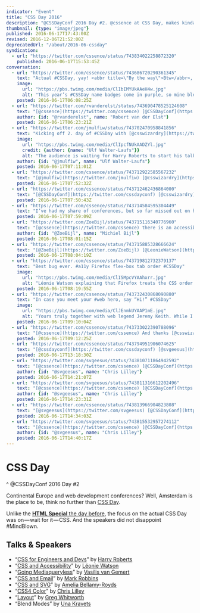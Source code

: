 ```yaml
---
indicator: "Event"
title: "CSS Day 2016"
description: "@CSSDayConf 2016 Day #2. @cssence at CSS Day, makes kinda sense."
thumbnail: {type: "image/jpeg"}
published: 2016-06-17T17:43:00Z
revised: 2016-12-06T21:52:00Z
deprecatedUrl: "/about/2016-06-cssday"
syndication:
  - url: "https://twitter.com/cssence/status/743834022258872320"
    published: 2016-06-17T15:53:45Z
conversation:
  - url: "https://twitter.com/cssence/status/743686720290361345"
    text: "Actual #CSSDay, yay! <abbr title=\"By the way\">Btw</abbr>, thanks [@CSSDayConf](https://twitter.com/cssdayconf) for the matching color scheme #coincidence"
    image:
      url: "https://pbs.twimg.com/media/ClIbIMYUkAAeH4w.jpg"
      alt: "This year’s #CSSDay name badges come in purple, so mine blends in nicely with my CSSence logo."
    posted: 2016-06-17T06:08:25Z
  - url: "https://twitter.com/rvanderelst/status/743690478525124608"
    text: "[@cssence](https://twitter.com/cssence) [@CSSDayConf](https://twitter.com/cssdayconf) #nocoincidence #slightlyparanoid 😄"
    author: {id: "@rvanderelst", name: "Robert van der Elst"}
    posted: 2016-06-17T06:23:21Z
  - url: "https://twitter.com/jmulfiw/status/743702470958841856"
    text: "Kicking off 2. day of #CSSDay with [@csswizardry](https://twitter.com/csswizardry) and just 116 slides! 😳"
    image:
      url: "https://pbs.twimg.com/media/ClIpcfNUkAADZYl.jpg"
      credit: {author: {name: "Ulf Walter-Laufs"}}
      alt: "The audience is waiting for Harry Roberts to start his talk."
    author: {id: "@jmulfiw", name: "Ulf Walter-Laufs"}
    posted: 2016-06-17T07:11:01Z
  - url: "https://twitter.com/cssence/status/743712922585567232"
    text: "[@jmulfiw](https://twitter.com/jmulfiw) [@csswizardry](https://twitter.com/csswizardry) Turned out to be 116 amazing slides #CSSDay"
    posted: 2016-06-17T07:52:32Z
  - url: "https://twitter.com/cssence/status/743712462436864000"
    text: "[@CSSDayConf](https://twitter.com/cssdayconf) [@csswizardry](https://twitter.com/csswizardry) With these principles, is there a risk of offloading complexity from CSS to other places like JS or HTML?"
    posted: 2016-06-17T07:50:43Z
  - url: "https://twitter.com/cssence/status/743714584595304449"
    text: "I’ve had my share of conferences, but so far missed out on having an <abbr title=\"accessibility\">a11y</abbr> expert on stage [@LeonieWatson](https://twitter.com/LeonieWatson) #finally #CSSDay"
    posted: 2016-06-17T07:59:09Z
  - url: "https://twitter.com/ZoeBijl/status/743715116340776960"
    text: "[@cssence](https://twitter.com/cssence) there is an accessibility meeting in Amsterdam tomorrow. [@LeonieWatson](https://twitter.com/LeonieWatson) is there too 😉 Info: [www.roledrinks.nl](http://www.roledrinks.nl) #roledrinks"
    author: {id: "@ZoeBijl", name: "Michiel Bijl"}
    posted: 2016-06-17T08:01:15Z
  - url: "https://twitter.com/cssence/status/743715885328666624"
    text: "[@ZoeBijl](https://twitter.com/ZoeBijl) [@LeonieWatson](https://twitter.com/LeonieWatson) Coooool! *mustCancelFlight*"
    posted: 2016-06-17T08:04:19Z
  - url: "https://twitter.com/cssence/status/743719812732379137"
    text: "Best bug ever. #a11y Firefox flex-box tab order #CSSDay"
    image:
      url: "https://pbs.twimg.com/media/ClI5MpcVYAAhxrr.jpg"
      alt: "Léonie Watson explaining that Firefox treats the CSS order property not in the same way as other browsers."
    posted: 2016-06-17T08:19:55Z
  - url: "https://twitter.com/cssence/status/743732430868090880"
    text: "In case you meet your #web hero, say “Hi!” #CSSDay"
    image:
      url: "https://pbs.twimg.com/media/ClJEnmkUYAAP1mE.jpg"
      alt: "Yours truly together with web legend Jeremy Keith. While I’ve seen him at other conferences before, this time I actually talked to him."
    posted: 2016-06-17T09:10:04Z
  - url: "https://twitter.com/cssence/status/743733022390788096"
    text: "[@cssence](https://twitter.com/cssence) And thanks [@csswizardry](https://twitter.com/csswizardry) for taking the picture 😄"
    posted: 2016-06-17T09:12:25Z
  - url: "https://twitter.com/cssence/status/743794951906074625"
    text: "[@cssdayconf](https://twitter.com/cssdayconf) [@svgeesus](https://twitter.com/svgeesus) why not use: <code>.foo { color: #f60; color: lab(…) }</code> for fallback? #CSSDay"
    posted: 2016-06-17T13:18:30Z
  - url: "https://twitter.com/svgeesus/status/743810711864942592"
    text: "[@cssence](https://twitter.com/cssence) [@CSSDayConf](https://twitter.com/cssdayconf) we went back and forth on how to do fallback. In SVG 1 the fallback was first; people find it confusing"
    author: {id: "@svgeesus", name: "Chris Lilley"}
    posted: 2016-06-17T14:21:07Z
  - url: "https://twitter.com/svgeesus/status/743811316612202496"
    text: "[@cssence](https://twitter.com/cssence) [@CSSDayConf](https://twitter.com/cssdayconf) We wanted to have fallback color specifiable in the same rule, but you could do that."
    author: {id: "@svgeesus", name: "Chris Lilley"}
    posted: 2016-06-17T14:23:31Z
  - url: "https://twitter.com/cssence/status/743813966904823808"
    text: "[@svgeesus](https://twitter.com/svgeesus) [@CSSDayConf](https://twitter.com/cssdayconf) Thx! And both ways would behave identically in case the color profile has not been loaded yet?"
    posted: 2016-06-17T14:34:03Z
  - url: "https://twitter.com/svgeesus/status/743815532957274112"
    text: "[@cssence](https://twitter.com/cssence) [@CSSDayConf](https://twitter.com/cssdayconf) if it has not loaded you would get the fallback color."
    author: {id: "@svgeesus", name: "Chris Lilley"}
    posted: 2016-06-17T14:40:17Z
---
```


# CSS Day
^ @CSSDayConf 2016 Day #2

Continental Europe and web development conferences? Well, Amsterdam is the place to be, think no further than [CSS Day](https://cssday.nl/2016/).

Unlike the [**HTML Special** the day before](/2016/cssday-htmlspecial), the focus on the actual CSS&nbsp;Day was on&#8202;&mdash;&#8202;wait for it&#8202;&mdash;&#8202;CSS. And the speakers did not disappoint #MindBlown.

<h2 id="talks">Talks &amp; Speakers</h2>

* “[CSS for Engineers and Devs](https://speakerdeck.com/csswizardry/css-for-software-engineers-for-css-developers)” by [Harry Roberts](https://twitter.com/csswizardry)
* “[CSS and Accessibility](https://ljwatson.github.io/decks/2016/cssday/index.html)” by [Léonie Watson](https://twitter.com/LeonieWatson)
* “[Going Mediaqueryless](https://vasilis.nl/presentaties/cssday/mediaqueryless-responsiveness/#/)” by [Vasilis van Gemert](https://twitter.com/vasilis)
* “[CSS and Email](https://codepen.io/M_J_Robbins/full/MeeMew)” by [Mark Robbins](https://twitter.com/M_J_Robbins)
* “[CSS and SVG](https://ameliabr.github.io/css-svg-dynamic-duo/)” by [Amelia Bellamy-Royds](https://twitter.com/AmeliasBrain)
* “[CSS4 Color](https://svgees.us/css4-color-talk/)” by [Chris Lilley](https://twitter.com/svgeesus)
* “[Layout](https://www.slideshare.net/GregWhitworth2/braces-to-pixels-css-day-2016)” by [Greg Whitworth](https://twitter.com/gregwhitworth)
* “Blend Modes” by [Una Kravets](https://twitter.com/Una)
